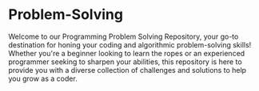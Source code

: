 # Problem-Solving
Welcome to our Programming Problem Solving Repository, your go-to destination for honing your coding and algorithmic problem-solving skills! Whether you're a beginner looking to learn the ropes or an experienced programmer seeking to sharpen your abilities, this repository is here to provide you with a diverse collection of challenges and solutions to help you grow as a coder.
